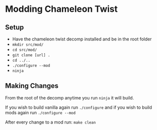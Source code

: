 # Modding Chameleon Twist

## Setup

- Have the chameleon twist decomp installed and be in the root folder
- `mkdir src/mod/`
- `cd src/mod/`
- `git clone [url] .`
- `cd ../..`
- `./configure --mod`
- `ninja`

## Making Changes

From the root of the decomp anytime you run `ninja` it will build.

If you wish to build vanilla again run `./configure` and if you wish to build mods again run `./configure --mod`

After every change to a mod run: `make clean`